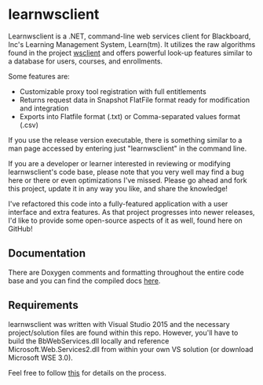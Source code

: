 # learnwsclient

Learnwsclient is a .NET, command-line web services client for Blackboard, Inc's Learning Management System, Learn(tm). It utilizes the raw algorithms found in the project [wsclient](https://github.com/allenvanderlinde/wsclient) and offers powerful look-up features similar to a database for users, courses, and enrollments.

Some features are:

* Customizable proxy tool registration with full entitlements
* Returns request data in Snapshot FlatFile format ready for modification and integration
* Exports into Flatfile format (.txt) or Comma-separated values format (.csv)

If you use the release version executable, there is something similar to a man page accessed by entering just "learnwsclient" in the command line.

If you are a developer or learner interested in reviewing or modifying learnwsclient's code base, please note that you very well may find a bug here or there or even optimizations I've missed. Please go ahead and fork this project, update it in any way you like, and share the knowledge!

I've refactored this code into a fully-featured application with a user interface and extra features. As that project progresses into newer releases, I'd like to provide some open-source aspects of it as well, found here on GitHub!

## Documentation

There are Doxygen comments and formatting throughout the entire code base and you can find the compiled docs [here](http://cdn.rawgit.com/allenvanderlinde/learnwsclient/master/docs/html/index.html).

## Requirements

learnwsclient was written with Visual Studio 2015 and the necessary project/solution files are found within this repo. However, you'll have to build the BbWebServices.dll locally and reference Microsoft.Web.Services2.dll from within your own VS solution (or download Microsoft WSE 3.0).

Feel free to follow [this](https://community.blackboard.com/community/developers/blog/2016/10/25/getting-started-with-developing-a-net-learn-web-services-client) for details on the process.
